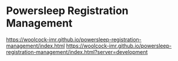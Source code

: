 # Powersleep Registration Management

https://woolcock-imr.github.io/powersleep-registration-management/index.html
https://woolcock-imr.github.io/powersleep-registration-management/index.html?server=development
